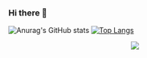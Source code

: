 ### Hi there 👋
![Anurag's GitHub stats](https://github-readme-stats.vercel.app/api?username=wnsdn2186&show_icons=true)
 [![Top Langs](https://github-readme-stats.vercel.app/api/top-langs/?username=anuraghazra&layout=compact)](https://github.com/anuraghazra/github-readme-stats)
 
<div align="center">
<a href="https://github.com/wnsdn2186"><img src="https://hits.seeyoufarm.com/api/count/incr/badge.svg?url=https%3A%2F%2Fgithub.com%2Fwnsdn2186&count_bg=%235094F0&title_bg=%235094F0&icon=android.svg&icon_color=%23FFFFFF&title=hits&edge_flat=false"/></a> 
 </div>
 
